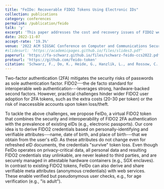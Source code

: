 ```yaml
---
title: "FeIDo: Recoverable FIDO2 Tokens Using Electronic IDs"
collection: publications
category: conferences
permalink: /publication/feido
talk: 'y'
excerpt: 'This paper addresses the cost and recovery issues of FIDO2 web authentication by presenting a design that combines electronic IDs with a TEE-protected credential service to derive secure attribute-based FIDO2 credentials.'
date: 2022-11-07
accept-rate: '19.3%'
venue: '2022 ACM SIGSAC Conference on Computer and Communications Security'
#slidesurl: 'https://academicpages.github.io/files/slides3.pdf'
paperurl: 'https://fa-schwarz.github.io/files/schwarz-feido-ccs2022.pdf'
protourl: 'https://github.com/feido-token'
citation: 'Schwarz, F., Do, K., Heide, G., Hanzlik, L., and Rossow, C., &quot;FeIDo: Recoverable FIDO2 Tokens Using Electronic IDs&quot;. In: <i>Proceedings of the ACM SIGSAC Conference on Computer and Communications Security</i>. November 2022'
---
```


Two-factor authentication (2FA) mitigates the security risks of passwords as sole authentication factor. FIDO2---the de facto standard for interoperable web authentication---leverages strong, hardware-backed second factors. However, practical challenges hinder wider FIDO2 user adoption for 2FA tokens, such as the extra costs (20-30 per token) or the risk of inaccessible accounts upon token loss/theft.

To tackle the above challenges, we propose FeIDo, a virtual FIDO2 token that combines the security and interoperability of FIDO2 2FA authentication with the prevalence of existing eIDs (e.g., electronic passports). Our core idea is to derive FIDO2 credentials based on personally-identifying and verifiable attributes---name, date of birth, and place of birth---that we obtain from the user's eID. As these attributes do not change even for refreshed eID documents, the credentials "survive" token loss. Even though FeIDo operates on privacy-critical data, all personal data and resulting FIDO2 credentials stay unlinkable, are never leaked to third parties, and are securely managed in attestable hardware containers (e.g., SGX enclaves). In contrast to existing FIDO2 tokens, FeIDo can also derive and share verifiable meta attributes (anonymous credentials) with web services. These enable verified but pseudonymous user checks, e.g., for age verification (e.g., "is adult").